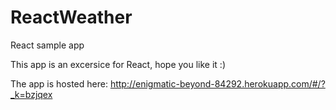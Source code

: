 # ReactWeather
React sample app

This app is an excersice for React, hope you like it :)

The app is hosted here: http://enigmatic-beyond-84292.herokuapp.com/#/?_k=bzjqex

